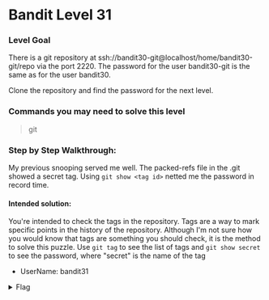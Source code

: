 # Bandit Level 31

### Level Goal
There is a git repository at ssh://bandit30-git@localhost/home/bandit30-git/repo via the port 2220. The password for the user bandit30-git is the same as for the user bandit30.

Clone the repository and find the password for the next level.

### Commands you may need to solve this level
> git 

### Step by Step Walkthrough:
My previous snooping served me well. The packed-refs file in the .git showed a secret tag. Using ```git show <tag id>``` netted me the password in record time.

#### Intended solution: 
You're intended to check the tags in the repository. Tags are a way to mark specific points in the history of the repository. Although I'm not sure how you would know that tags are something you should check, it is the method to solve this puzzle. Use ```git tag``` to see the list of tags and ```git show secret``` to see the password, where "secret" is the name of the tag


* UserName: bandit31

<details><summary>Flag</summary>
    <pre>
    pwd: fb5S2xb7bRyFmAvQYQGEqsbhVyJqhnDy
    </pre>
   </details>